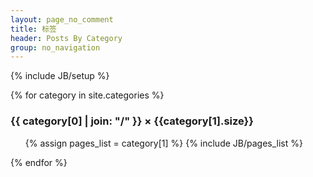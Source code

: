 ```yaml
---
layout: page_no_comment
title: 标签
header: Posts By Category
group: no_navigation
---
```

{% include JB/setup %}


<div class="accordion-box" id="cat-accordion">
{% for category in site.categories %} 
  <h3 id="{{ category[0] }}-ref">{{ category[0] | join: "/" }} &times; {{category[1].size}}</h3>
  <div>
    <ul>
    {% assign pages_list = category[1] %}  
    {% include JB/pages_list %}
    </ul>
  </div>
{% endfor %}
</div>

